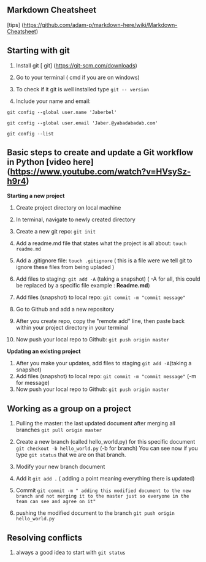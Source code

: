 ## Markdown Cheatsheet
[tips] (https://github.com/adam-p/markdown-here/wiki/Markdown-Cheatsheet)

## Starting with git
1. Install git  [ git] (https://git-scm.com/downloads)

2. Go to your terminal ( cmd if you are on windows)
3. To check if it git is well installed type `git -- version`
4. Include your name and email:

 `git config --global user.name 'Jaberbel' `

 `git config --global user.email 'Jaber.@yabadabadab.com' `

 `git config --list `


## Basic steps to create and update a Git workflow in Python [video here] (https://www.youtube.com/watch?v=HVsySz-h9r4)


**Starting a new project**
1. Create project directory on local machine
2. In terminal, navigate to newly created directory
3. Create a new git repo: `git init` 
4. Add a readme.md file that states what the project is all about: `touch readme.md`
5. Add a .gitignore file: `touch .gitignore` ( this is a file were we tell git to ignore these files from being upladed )
6. Add files to staging: `git add -A` (taking a snapshot) ( -A for all, this could be replaced by a specific file example : **Readme.md**)
7. Add files (snapshot) to local repo: `git commit -m "commit message"`

8. Go to Github and add a new repository
9. After you create repo, copy the "remote add" line, then paste back within your project directory in your terminal
10. Now push your local repo to Github: `git push origin master`

**Updating an existing project**
1. After you make your updates, add files to staging `git add -A`(taking a snapshot)
2. Add files (snapshot) to local repo: `git commit -m "commit message"` (-m for message)
3. Now push your local repo to Github: `git push origin master`

## Working as a group on a project

1. Pulling the master: the last updated document after merging all branches `git pull origin master`
2. Create a new branch (called hello_world.py) for this specific document `git checkout -b hello_world.py` (-b for branch) 
You can see now if you type `git status` that we are on that branch.

3. Modify your new branch document
4.  Add it `git add .` ( adding a point meaning everything there is updated)
5. Commit  `git commit -m " adding this modified document to the new branch and not merging it to the master just so everyone in the team can see and agree on it"`
6. pushing the modified document to the branch `git push origin hello_world.py`


## Resolving conflicts
1. always a good idea to start with `git status`
